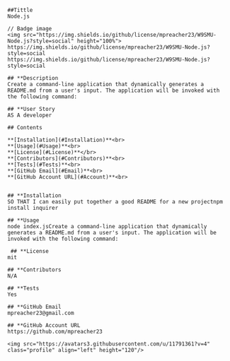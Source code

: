   

    ##Tittle
    Node.js    

    // Badge image
    <img src="https://img.shields.io/github/license/mpreacher23/W9SMU-Node.js?style=social" height="100%">
    https://img.shields.io/github/license/mpreacher23/W9SMU-Node.js?style=social
    https://img.shields.io/github/license/mpreacher23/W9SMU-Node.js?style=social

    ## **Description
    Create a command-line application that dynamically generates a README.md from a user's input. The application will be invoked with the following command:

    ## **User Story
    AS A developer

    ## Contents

    **[Installation](#Installation)**<br>
    **[Usage](#Usage)**<br>
    **[License](#License)**</br>
    **[Contributors](#Contributors)**<br>
    **[Tests](#Tests)**<br>
    **[GitHub Email](#Email)**<br>
    **[GitHub Account URL](#Account)**<br>


    ## **Installation
    SO THAT I can easily put together a good README for a new projectnpm install inquirer

    ## **Usage
    node index.jsCreate a command-line application that dynamically generates a README.md from a user's input. The application will be invoked with the following command:

     ## **License
    mit

    ## **Contributors
    N/A

    ## **Tests
    Yes

    ## **GitHub Email
    mpreacher23@gmail.com

    ## **GitHub Account URL
    https://github.com/mpreacher23

    <img src="https://avatars3.githubusercontent.com/u/11791361?v=4" class="profile" align="left" height="120"/>

